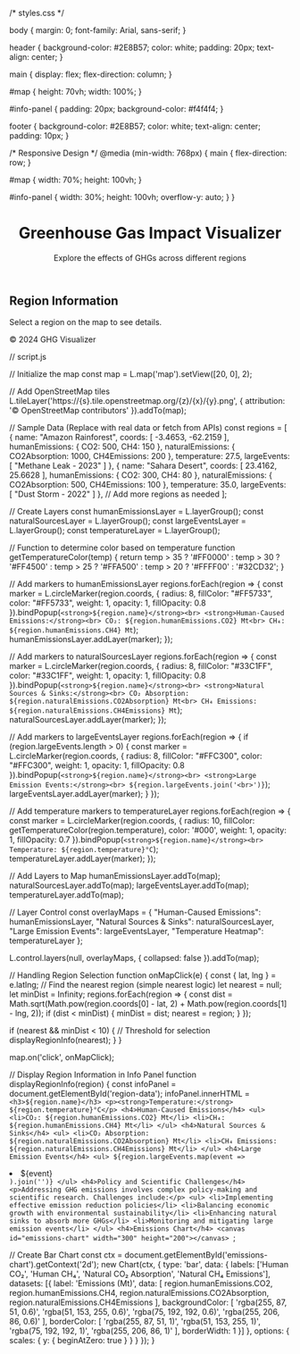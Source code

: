 <!DOCTYPE html>
<html lang="en">
<head>
  <meta charset="UTF-8">
  <meta name="viewport" content="width=device-width, initial-scale=1">
  <title>Greenhouse Gas Impact Visualizer</title>
  
  <!-- Leaflet CSS -->
  <link
    rel="stylesheet"
    href="https://unpkg.com/leaflet@1.9.3/dist/leaflet.css"
    integrity="sha256-sA+4QwYv0T9Xo+Q+RyN6LTTISUHKXJZhS5hmGLlM9P0="
    crossorigin=""
  />
  
  <!-- Custom CSS -->
  /* styles.css */

body {
  margin: 0;
  font-family: Arial, sans-serif;
}

header {
  background-color: #2E8B57;
  color: white;
  padding: 20px;
  text-align: center;
}

main {
  display: flex;
  flex-direction: column;
}

#map {
  height: 70vh;
  width: 100%;
}

#info-panel {
  padding: 20px;
  background-color: #f4f4f4;
}

footer {
  background-color: #2E8B57;
  color: white;
  text-align: center;
  padding: 10px;
}

/* Responsive Design */
@media (min-width: 768px) {
  main {
    flex-direction: row;
  }
  
  #map {
    width: 70%;
    height: 100vh;
  }
  
  #info-panel {
    width: 30%;
    height: 100vh;
    overflow-y: auto;
  }
}
  <link rel="stylesheet" href="styles.css">
</head>
<body>
  
  <header>
    <h1>Greenhouse Gas Impact Visualizer</h1>
    <p>Explore the effects of GHGs across different regions</p>
  </header>
  
  <main>
    <div id="map"></div>
    <aside id="info-panel">
      <h2>Region Information</h2>
      <div id="region-data">
        <p>Select a region on the map to see details.</p>
      </div>
    </aside>
  </main>
  
  <footer>
    <p>&copy; 2024 GHG Visualizer</p>
  </footer>
  
  <!-- Leaflet JS -->
  // script.js

// Initialize the map
const map = L.map('map').setView([20, 0], 2);

// Add OpenStreetMap tiles
L.tileLayer('https://{s}.tile.openstreetmap.org/{z}/{x}/{y}.png', {
  attribution: '&copy; OpenStreetMap contributors'
}).addTo(map);

// Sample Data (Replace with real data or fetch from APIs)
const regions = [
  {
    name: "Amazon Rainforest",
    coords: [ -3.4653, -62.2159 ],
    humanEmissions: { CO2: 500, CH4: 150 },
    naturalEmissions: { CO2Absorption: 1000, CH4Emissions: 200 },
    temperature: 27.5,
    largeEvents: [ "Methane Leak - 2023" ]
  },
  {
    name: "Sahara Desert",
    coords: [ 23.4162, 25.6628 ],
    humanEmissions: { CO2: 300, CH4: 80 },
    naturalEmissions: { CO2Absorption: 500, CH4Emissions: 100 },
    temperature: 35.0,
    largeEvents: [ "Dust Storm - 2022" ]
  },
  // Add more regions as needed
];

// Create Layers
const humanEmissionsLayer = L.layerGroup();
const naturalSourcesLayer = L.layerGroup();
const largeEventsLayer = L.layerGroup();
const temperatureLayer = L.layerGroup();

// Function to determine color based on temperature
function getTemperatureColor(temp) {
  return temp > 35 ? '#FF0000' :
         temp > 30 ? '#FF4500' :
         temp > 25 ? '#FFA500' :
         temp > 20 ? '#FFFF00' :
         '#32CD32';
}

// Add markers to humanEmissionsLayer
regions.forEach(region => {
  const marker = L.circleMarker(region.coords, {
    radius: 8,
    fillColor: "#FF5733",
    color: "#FF5733",
    weight: 1,
    opacity: 1,
    fillOpacity: 0.8
  }).bindPopup(`<strong>${region.name}</strong><br>
              <strong>Human-Caused Emissions:</strong><br>
              CO₂: ${region.humanEmissions.CO2} Mt<br>
              CH₄: ${region.humanEmissions.CH4} Mt`);
  humanEmissionsLayer.addLayer(marker);
});

// Add markers to naturalSourcesLayer
regions.forEach(region => {
  const marker = L.circleMarker(region.coords, {
    radius: 8,
    fillColor: "#33C1FF",
    color: "#33C1FF",
    weight: 1,
    opacity: 1,
    fillOpacity: 0.8
  }).bindPopup(`<strong>${region.name}</strong><br>
              <strong>Natural Sources & Sinks:</strong><br>
              CO₂ Absorption: ${region.naturalEmissions.CO2Absorption} Mt<br>
              CH₄ Emissions: ${region.naturalEmissions.CH4Emissions} Mt`);
  naturalSourcesLayer.addLayer(marker);
});

// Add markers to largeEventsLayer
regions.forEach(region => {
  if (region.largeEvents.length > 0) {
    const marker = L.circleMarker(region.coords, {
      radius: 8,
      fillColor: "#FFC300",
      color: "#FFC300",
      weight: 1,
      opacity: 1,
      fillOpacity: 0.8
    }).bindPopup(`<strong>${region.name}</strong><br>
              <strong>Large Emission Events:</strong><br>
              ${region.largeEvents.join('<br>')}`);
    largeEventsLayer.addLayer(marker);
  }
});

// Add temperature markers to temperatureLayer
regions.forEach(region => {
  const marker = L.circleMarker(region.coords, {
    radius: 10,
    fillColor: getTemperatureColor(region.temperature),
    color: '#000',
    weight: 1,
    opacity: 1,
    fillOpacity: 0.7
  }).bindPopup(`<strong>${region.name}</strong><br>
              Temperature: ${region.temperature}°C`);
  temperatureLayer.addLayer(marker);
});

// Add Layers to Map
humanEmissionsLayer.addTo(map);
naturalSourcesLayer.addTo(map);
largeEventsLayer.addTo(map);
temperatureLayer.addTo(map);

// Layer Control
const overlayMaps = {
  "Human-Caused Emissions": humanEmissionsLayer,
  "Natural Sources & Sinks": naturalSourcesLayer,
  "Large Emission Events": largeEventsLayer,
  "Temperature Heatmap": temperatureLayer
};

L.control.layers(null, overlayMaps, { collapsed: false }).addTo(map);

// Handling Region Selection
function onMapClick(e) {
  const { lat, lng } = e.latlng;
  // Find the nearest region (simple nearest logic)
  let nearest = null;
    let minDist = Infinity;
    regions.forEach(region => {
      const dist = Math.sqrt(Math.pow(region.coords[0] - lat, 2) + Math.pow(region.coords[1] - lng, 2));
      if (dist < minDist) {
        minDist = dist;
        nearest = region;
      }
    });
  
  if (nearest && minDist < 10) { // Threshold for selection
    displayRegionInfo(nearest);
  }
}

map.on('click', onMapClick);

// Display Region Information in Info Panel
function displayRegionInfo(region) {
  const infoPanel = document.getElementById('region-data');
  infoPanel.innerHTML = `
    <h3>${region.name}</h3>
    <p><strong>Temperature:</strong> ${region.temperature}°C</p>
    <h4>Human-Caused Emissions</h4>
    <ul>
      <li>CO₂: ${region.humanEmissions.CO2} Mt</li>
      <li>CH₄: ${region.humanEmissions.CH4} Mt</li>
    </ul>
    <h4>Natural Sources & Sinks</h4>
    <ul>
      <li>CO₂ Absorption: ${region.naturalEmissions.CO2Absorption} Mt</li>
      <li>CH₄ Emissions: ${region.naturalEmissions.CH4Emissions} Mt</li>
    </ul>
    <h4>Large Emission Events</h4>
    <ul>
      ${region.largeEvents.map(event => `<li>${event}</li>`).join('')}
    </ul>
    <h4>Policy and Scientific Challenges</h4>
    <p>Addressing GHG emissions involves complex policy-making and scientific research. Challenges include:</p>
    <ul>
      <li>Implementing effective emission reduction policies</li>
      <li>Balancing economic growth with environmental sustainability</li>
      <li>Enhancing natural sinks to absorb more GHGs</li>
      <li>Monitoring and mitigating large emission events</li>
    </ul>
    <h4>Emissions Chart</h4>
    <canvas id="emissions-chart" width="300" height="200"></canvas>
  `;
  
  // Create Bar Chart
  const ctx = document.getElementById('emissions-chart').getContext('2d');
  new Chart(ctx, {
    type: 'bar',
    data: {
      labels: ['Human CO₂', 'Human CH₄', 'Natural CO₂ Absorption', 'Natural CH₄ Emissions'],
      datasets: [{
        label: 'Emissions (Mt)',
        data: [
          region.humanEmissions.CO2,
          region.humanEmissions.CH4,
          region.naturalEmissions.CO2Absorption,
          region.naturalEmissions.CH4Emissions
        ],
        backgroundColor: [
          'rgba(255, 87, 51, 0.6)',
          'rgba(51, 153, 255, 0.6)',
          'rgba(75, 192, 192, 0.6)',
          'rgba(255, 206, 86, 0.6)'
        ],
        borderColor: [
          'rgba(255, 87, 51, 1)',
          'rgba(51, 153, 255, 1)',
          'rgba(75, 192, 192, 1)',
          'rgba(255, 206, 86, 1)'
        ],
        borderWidth: 1
      }]
    },
    options: {
      scales: {
        y: { beginAtZero: true }
      }
    }
  });
}
  <script
    src="https://unpkg.com/leaflet@1.9.3/dist/leaflet.js"
    integrity="sha256-nI4vGdr5mXYc0jFhXDvYUbtNlOfrHyJ1bQx1FZGt5k8="
    crossorigin=""
  ></script>
  
  <!-- Chart.js (Optional) -->
  <script src="https://cdn.jsdelivr.net/npm/chart.js"></script>
  
  <!-- Custom JS -->
  <script src="script.js"></script>
</body>
</html>
